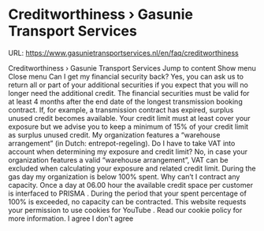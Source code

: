 # Creditworthiness › Gasunie Transport Services

URL: https://www.gasunietransportservices.nl/en/faq/creditworthiness

Creditworthiness › Gasunie Transport Services
Jump to content
Show menu
Close menu
Can I get my financial security back?
Yes, you can ask us to return all or part of your additional securities if you expect that you will no longer need the additional credit. The financial securities must be valid for at least 4 months after the
end date
of the longest
transmission
booking contract. If, for example, a
transmission
contract has expired, surplus unused credit becomes available. Your credit limit must at least cover your exposure but we advise you to keep a minimum of 15% of your credit limit as surplus unused credit.
My organization features a “warehouse arrangement” (in Dutch: entrepot-regeling). Do I have to take VAT into account when determining my exposure and credit limit?
No, in case your organization features a valid “warehouse arrangement”, VAT can be excluded when calculating your exposure and related credit limit.
During the gas day my organization is below 100% spent. Why can’t I contract any capacity.
Once a day at 06.00
hour
the available credit space per
customer
is interfaced to PRISMA . During the period that your spent percentage of 100% is exceeded, no
capacity
can be contracted.
This website requests your permission to use cookies for
YouTube
. Read our
cookie policy
for more information.
I agree
I don't agree
